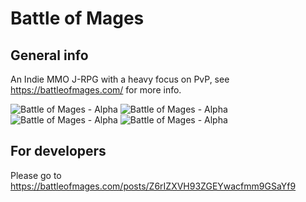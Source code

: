 Battle of Mages
====================

General info
---------------------

An Indie MMO J-RPG with a heavy focus on PvP, see https://battleofmages.com/ for more info.

![Battle of Mages - Alpha](http://puu.sh/54B8A.jpg)
![Battle of Mages - Alpha](http://puu.sh/62fVO)
![Battle of Mages - Alpha](http://i.imgur.com/e6jBpc9.png)
![Battle of Mages - Alpha](http://puu.sh/6ieJt.jpg)

For developers
---------------------

Please go to https://battleofmages.com/posts/Z6rIZXVH93ZGEYwacfmm9GSaYf9
